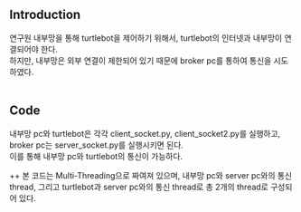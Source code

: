 ## Introduction
연구원 내부망을 통해 turtlebot을 제어하기 위해서, turtlebot의 인터넷과 내부망이 연결되어야 한다.<br>
하지만, 내부망은 외부 연결이 제한되어 있기 때문에 broker pc를 통하여 통신을 시도하였다.<br><br>

## Code
내부망 pc와 turtlebot은 각각 client_socket.py, client_socket2.py를 실행하고,<br>
broker pc는 server_socket.py를 실행시키면 된다.<br>
이를 통해 내부망 pc와 turtlebot의 통신이 가능하다.

++ 본 코드는 Multi-Threading으로 짜여져 있으며, 내부망 pc와 server pc와의 통신 thread, 그리고 turtlebot과 server pc와의 통신 thread로 총 2개의 thread로 구성되어 있다.
